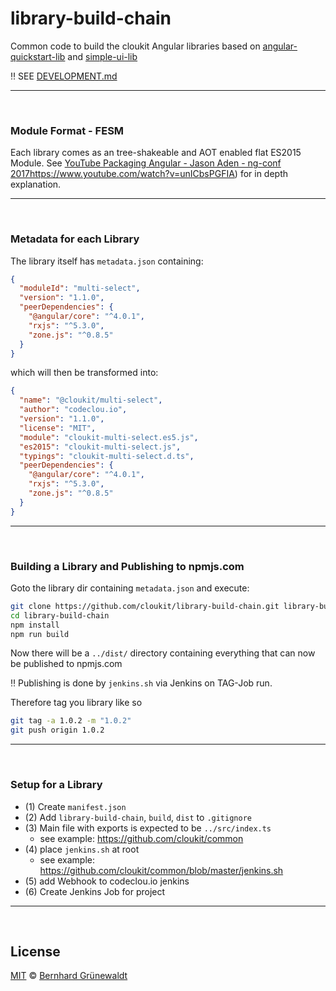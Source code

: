 # library-build-chain

Common code to build the cloukit Angular libraries based on [angular-quickstart-lib](https://github.com/filipesilva/angular-quickstart-lib) and [simple-ui-lib](https://github.com/jasonaden/simple-ui-lib)

:bangbang: SEE [DEVELOPMENT.md](./DEVELOPMENT.md)

-----

&nbsp;

### Module Format - FESM

Each library comes as an tree-shakeable and AOT enabled flat ES2015 Module.
See [YouTube Packaging Angular - Jason Aden - ng-conf 2017]()https://www.youtube.com/watch?v=unICbsPGFIA) for in depth explanation.

-----

&nbsp;

### Metadata for each Library

The library itself has `metadata.json` containing:

```json
{
  "moduleId": "multi-select",
  "version": "1.1.0",
  "peerDependencies": {
    "@angular/core": "^4.0.1",
    "rxjs": "^5.3.0",
    "zone.js": "^0.8.5"
  }
}
```

which will then be transformed into:

```json
{
  "name": "@cloukit/multi-select",
  "author": "codeclou.io",
  "version": "1.1.0",
  "license": "MIT",
  "module": "cloukit-multi-select.es5.js",
  "es2015": "cloukit-multi-select.js",
  "typings": "cloukit-multi-select.d.ts",
  "peerDependencies": {
    "@angular/core": "^4.0.1",
    "rxjs": "^5.3.0",
    "zone.js": "^0.8.5"
  }
}
```

-----

&nbsp;

### Building a Library and Publishing to npmjs.com

Goto the library dir containing `metadata.json` and execute:

```bash
git clone https://github.com/cloukit/library-build-chain.git library-build-chain
cd library-build-chain
npm install
npm run build
```

Now there will be a `../dist/` directory containing everything that can now be published to npmjs.com

:bangbang: Publishing is done by `jenkins.sh` via Jenkins on TAG-Job run.

Therefore tag you library like so

```bash
git tag -a 1.0.2 -m "1.0.2"
git push origin 1.0.2
```

-----

&nbsp;

### Setup for a Library

  * (1) Create `manifest.json`
  * (2) Add `library-build-chain`, `build`, `dist` to `.gitignore`
  * (3) Main file with exports is expected to be `../src/index.ts` 
    * see example: https://github.com/cloukit/common
  * (4) place `jenkins.sh` at root
    * see example: https://github.com/cloukit/common/blob/master/jenkins.sh
  * (5) add Webhook to codeclou.io jenkins
  * (6) Create Jenkins Job for project

-----

&nbsp;

## License

[MIT](./LICENSE) © [Bernhard Grünewaldt](https://github.com/clouless)
